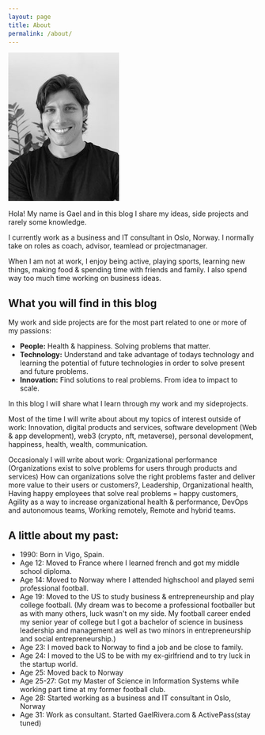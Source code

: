 ```yaml
---
layout: page
title: About
permalink: /about/
---
```


![](/assets/IMG_2705%20copy.jpg)

Hola! My name is Gael and in this blog I share my ideas, side projects and rarely some knowledge.

I currently work as a business and IT consultant in Oslo, Norway. I normally take on roles as coach, advisor, teamlead or projectmanager. 

When I am not at work, I enjoy being active, playing sports, learning new things, making food & spending time with friends and family. I also spend way too much time working on business ideas. 

## What you will find in this blog

My work and side projects are for the most part related to one or more of my passions:

* **People:** Health & happiness. Solving problems that matter. 
* **Technology:** Understand and take advantage of todays technology and learning the potential of future technologies in order to solve present and future problems.
* **Innovation:** Find solutions to real problems. From idea to impact to scale. 

In this blog I will share what I learn through my work and my sideprojects.

Most of the time I will write about about my topics of interest outside of work: Innovation, digital products and services, software development (Web & app development), web3 (crypto, nft, metaverse), personal development, happiness, health, wealth, communication.

Occasionaly I will write about work: Organizational performance (Organizations exist to solve problems for users through products and services) How can organizations solve the right problems faster and deliver more value to their users or customers?, Leadership, Organizational health, Having happy employees that solve real problems = happy customers, Agility as a way to increase organizational health & performance, DevOps and autonomous teams, Working remotely, Remote and hybrid teams.
    

## A little about my past:

* 1990: Born in Vigo, Spain.
* Age 12: Moved to France where I learned french and got my middle school diploma.
* Age 14: Moved to Norway where I attended highschool and played semi professional football.
* Age 19: Moved to the US to study business & entrepreneurship and play college football. (My dream was to become a professional footballer but as with many others, luck wasn't on my side. My football career ended my senior year of college but I got a bachelor of science in business leadership and management as well as two minors in entrepreneurship and social entrepreneurship.)
* Age 23: I moved back to Norway to find a job and be close to family.
* Age 24: I moved to the US to be with my ex-girlfriend and to try luck in the startup world.
* Age 25: Moved back to Norway
* Age 25-27: Got my Master of Science in Information Systems while working part time at my former football club.
* Age 28: Started working as a business and IT consultant in Oslo, Norway
* Age 31: Work as consultant. Started GaelRivera.com & ActivePass(stay tuned)


<!--- This is the base Jekyll theme. You can find out more info about customizing your Jekyll theme, as well as basic Jekyll usage documentation at [jekyllrb.com](https://jekyllrb.com/)

You can find the source code for Minima at GitHub:
[jekyll][jekyll-organization] /
[minima](https://github.com/jekyll/minima)

You can find the source code for Jekyll at GitHub:
[jekyll][jekyll-organization] /
[jekyll](https://github.com/jekyll/jekyll)


[jekyll-organization]: https://github.com/jekyll --->

